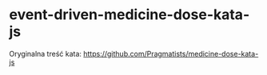 # event-driven-medicine-dose-kata-js

Oryginalna treść kata: https://github.com/Pragmatists/medicine-dose-kata-js
